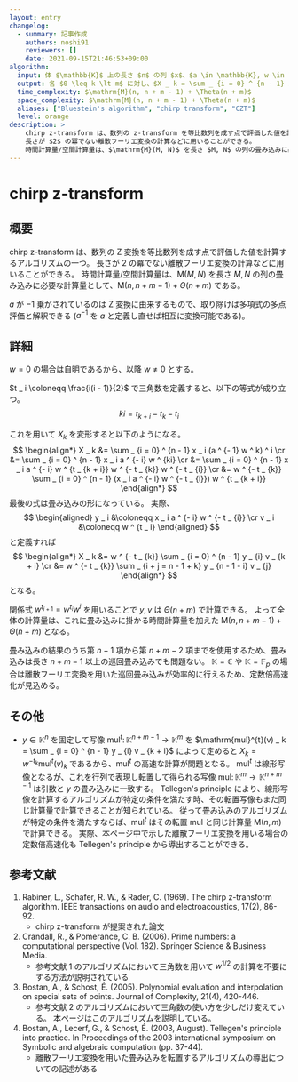 ```yaml
---
layout: entry
changelog:
  - summary: 記事作成
    authors: noshi91
    reviewers: []
    date: 2021-09-15T21:46:53+09:00
algorithm:
  input: 体 $\mathbb{K}$ 上の長さ $n$ の列 $x$、$a \in \mathbb{K}, w \in \mathbb{K}$、整数 $m$
  output: 各 $0 \leq k \lt m$ に対し、$X _ k = \sum _ {i = 0} ^ {n - 1} x _ i (a ^ {- 1} w ^ k) ^ i$
  time_complexity: $\mathrm{M}(n, n + m - 1) + \Theta(n + m)$
  space_complexity: $\mathrm{M}(n, n + m - 1) + \Theta(n + m)$
  aliases: ["Bluestein's algorithm", "chirp transform", "CZT"]
  level: orange
description: >
    chirp z-transform は、数列の z-transform を等比数列を成す点で評価した値を計算するアルゴリズムの一つ。
    長さが $2$ の冪でない離散フーリエ変換の計算などに用いることができる。
    時間計算量/空間計算量は、$\mathrm{M}(M, N)$ を長さ $M, N$ の列の畳み込みに必要な計算量として、$\mathrm{M}(n, n + m - 1) + \Theta(n + m)$ である。
---
```


# chirp z-transform

## 概要

chirp z-transform は、数列の Z 変換を等比数列を成す点で評価した値を計算するアルゴリズムの一つ。
長さが $2$ の冪でない離散フーリエ変換の計算などに用いることができる。
時間計算量/空間計算量は、$\mathrm{M}(M, N)$ を長さ $M, N$ の列の畳み込みに必要な計算量として、$\mathrm{M}(n, n + m - 1) + \Theta(n + m)$ である。

$a$ が $- 1$ 乗がされているのは Z 変換に由来するもので、取り除けば多項式の多点評価と解釈できる ($a ^ {- 1}$ を $a$ と定義し直せば相互に変換可能である)。

## 詳細

$w = 0$ の場合は自明であるから、以降 $w \neq 0$ とする。

$t _ i \coloneqq \frac{i(i - 1)}{2}$ で三角数を定義すると、以下の等式が成り立つ。
$$
  ki = t _ {k + i} - t _ {k} - t _ {i}
$$

これを用いて $X _ k$ を変形すると以下のようになる。
$$ \begin{align*}
  X _ k
  &= \sum _ {i = 0} ^ {n - 1} x _ i (a ^ {- 1} w ^ k) ^ i \cr
  &= \sum _ {i = 0} ^ {n - 1} x _ i a ^ {- i} w ^ {ki} \cr
  &= \sum _ {i = 0} ^ {n - 1} x _ i a ^ {- i} w ^ {t _ {k + i}} w ^ {- t _ {k}} w ^ {- t _ {i}} \cr
  &= w ^ {- t _ {k}} \sum _ {i = 0} ^ {n - 1} (x _ i a ^ {- i} w ^ {- t _ {i}}) w ^ {t _ {k + i}}
\end{align*} $$
最後の式は畳み込みの形になっている。
実際、
$$ \begin{aligned}
  y _ i &\coloneqq x _ i a ^ {- i} w ^ {- t _ {i}} \cr
  v _ i &\coloneqq w ^ {t _ i}
\end{aligned} $$
と定義すれば
$$ \begin{align*}
  X _ k
  &= w ^ {- t _ {k}} \sum _ {i = 0} ^ {n - 1} y _ {i} v _ {k + i} \cr
  &= w ^ {- t _ {k}} \sum _ {i + j = n - 1 + k} y _ {n - 1 - i} v _ {j}
\end{align*} $$
となる。

関係式 $w ^ {t _ {i + 1}} = w ^ {t _ {i}} w ^ i$ を用いることで $y, v$ は $\Theta(n + m)$ で計算できる。
よって全体の計算量は、これに畳み込みに掛かる時間計算量を加えた $\mathrm{M}(n, n + m - 1) + \Theta(n + m)$ となる。

畳み込みの結果のうち第 $n - 1$ 項から第 $n + m - 2$ 項までを使用するため、畳み込みは長さ $n + m - 1$ 以上の巡回畳み込みでも問題ない。
$\mathbb{K} = \mathbb{C}$ や $\mathbb{K} = \mathbb{F} _ p$ の場合は離散フーリエ変換を用いた巡回畳み込みが効率的に行えるため、定数倍高速化が見込める。

## その他

-   $y \in \mathbb{K} ^ {n}$ を固定して写像 $\mathrm{mul}^{t} \colon \mathbb{K} ^ {n + m - 1} \to \mathbb{K} ^ {m}$ を $\mathrm{mul}^{t}(v) _ k = \sum _ {i = 0} ^ {n - 1} y _ {i} v _ {k + i}$ によって定めると $X _ k = w ^ {- t _ {k}} \mathrm{mul} ^ {t} (v) _ k$ であるから、$\mathrm{mul}^{t}$ の高速な計算が問題となる。
    $\mathrm{mul}^{t}$ は線形写像となるが、これを行列で表現し転置して得られる写像 $\mathrm{mul} \colon \mathbb{K} ^ {m} \to \mathbb{K} ^ {n + m - 1}$ は引数と $y$ の畳み込みに一致する。
    Tellegen's principle により、線形写像を計算するアルゴリズムが特定の条件を満たす時、その転置写像もまた同じ計算量で計算できることが知られている。
    従って畳み込みのアルゴリズムが特定の条件を満たすならば、$\mathrm{mul} ^ {t}$ はその転置 $\mathrm{mul}$ と同じ計算量 $\mathrm{M}(n, m)$ で計算できる。
    実際、本ページ中で示した離散フーリエ変換を用いる場合の定数倍高速化も Tellegen's principle から導出することができる。

## 参考文献

1.  Rabiner, L., Schafer, R. W., & Rader, C. (1969). The chirp z-transform algorithm. IEEE transactions on audio and electroacoustics, 17(2), 86-92.
    -   chirp z-transform が提案された論文
1.  Crandall, R., & Pomerance, C. B. (2006). Prime numbers: a computational perspective (Vol. 182). Springer Science & Business Media.
    -   参考文献 1 のアルゴリズムにおいて三角数を用いて $w ^ {1 / 2}$ の計算を不要にする方法が説明されている
1.  Bostan, A., & Schost, É. (2005). Polynomial evaluation and interpolation on special sets of points. Journal of Complexity, 21(4), 420-446.
    -   参考文献 2 のアルゴリズムにおいて三角数の使い方を少しだけ変えている。
        本ページはこのアルゴリズムを説明している。
1.  Bostan, A., Lecerf, G., & Schost, É. (2003, August). Tellegen's principle into practice. In Proceedings of the 2003 international symposium on Symbolic and algebraic computation (pp. 37-44).
    -   離散フーリエ変換を用いた畳み込みを転置するアルゴリズムの導出についての記述がある
